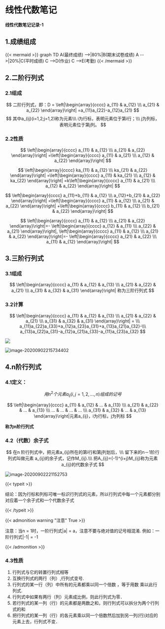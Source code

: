 # 线性代数笔记

**线性代数笔记记录-1**

<!--more-->

## 1.成绩组成

{{< mermaid >}}
graph TD
	A(最终成绩) -->|80%|B(期末试卷成绩)
	A -->|20%|C(平时成绩)
	C -->D(作业)
	C -->E(考勤)
{{< /mermaid >}}


## 2.二阶行列式
### 2.1组成
$$
二阶行列式，即：D = 
\left|\begin{array}{cccc} 
    a_{11} & a_{12} \\\ 
    a_{21} & a_{22}
\end{array}\right|
=a_{11}a_{22}-a_{12}a_{21}
$$
$$
其中a_{ij}(i=1,2;j=1,2)称为元素\\\ i为行标，表明元素位于第i行；\\\ j为列标，表明元素位于第j列。
$$
### 2.2性质

$$
\left|\begin{array}{cccc} 
    a_{11} & a_{12} \\\ 
    a_{21} & a_{22}
\end{array}\right|
=\left|\begin{array}{cccc} 
    a_{11} & a_{21} \\\ 
    a_{12} & a_{22}
\end{array}\right|
$$

$$
\left|\begin{array}{cccc} 
    ka_{11} & a_{12} \\\ 
    ka_{21} & a_{22}
\end{array}\right|
=\left|\begin{array}{cccc} 
    a_{11} & ka_{21} \\\ 
    a_{12} & ka_{22}
\end{array}\right|
=k\left|\begin{array}{cccc} 
    a_{11} & a_{21} \\\ 
    a_{12} & a_{22}
\end{array}\right|
$$

$$
\left|\begin{array}{cccc} 
    a_{11}+b_{11} & a_{12} \\\ 
    a_{12}+b_{21} & a_{22}
\end{array}\right|
=\left|\begin{array}{cccc} 
    a_{11} & a_{12} \\\ 
    a_{21} & a_{22}
\end{array}\right|
+\left|\begin{array}{cccc} 
    b_{11} & a_{12} \\\ 
    b_{21} & a_{22}
\end{array}\right|
$$

$$
\left|\begin{array}{cccc} 
    a_{11} & a_{12} \\\ 
    a_{21} & a_{22}
\end{array}\right|=-
\left|\begin{array}{cccc} 
    a_{12} & a_{11} \\\ 
    a_{22} & a_{21}
\end{array}\right|,
\left|\begin{array}{cccc} 
    a_{11} & a_{12} \\\ 
    a_{21} & a_{22}
\end{array}\right|=-
\left|\begin{array}{cccc} 
    a_{21} & a_{22} \\\ 
    a_{11} & a_{12}
\end{array}\right|
$$

## 3.三阶行列式

### 3.1组成

$$
\left|\begin{array}{cccc} 
    a_{11} & a_{12} & a_{13} \\\ 
    a_{21} & a_{22} & a_{21} \\\ 
    a_{31} & a_{32} & a_{31} 
\end{array}\right| 称为三阶行列式
$$
### 3.2计算
$$
\left|\begin{array}{cccc} 
    a_{11} & a_{12} & a_{13} \\\ 
    a_{21} & a_{22} & a_{21} \\\ 
    a_{31} & a_{32} & a_{31} 
\end{array}\right| = \\\ 
a_{11}a_{22}a_{33}+a_{12}a_{23}a_{31}+a_{13}a_{21}a_{32}-\\\ a_{13}a_{22}a_{31}-a_{12}a_{21}a_{33}-a_{11}a_{23}a_{32}
$$

![](https://gitee.com/Brief-rf/BlogImages/raw/master/img/image-20200902215533737.png)

![image-20200902215734402](https://gitee.com/Brief-rf/BlogImages/raw/master/img/image-20200902215734402.png)

## 4.n阶行列式

### 4.1定义：

$$
用 n^2 个元素a_{ij} (i, j=1, 2, ..., n)组成的记号
$$

$$
\left|\begin{array}{cccc} 
    a_{11} & a_{12} & ... & a_{13} \\\ 
    a_{21} & a_{22} & ... & a_{13} \\\ 
    ...    & ...    & ... & ...    \\\ 
    a_{31} & a_{32} & ... & a_{13} 
\end{array}\right|元素a_{ij}，i为行标，j为列标
$$


**称为n阶行列式**

### 4.2（代数）余子式

$$
在n 阶行列式中，把元素a_{ij}所在的第i行和第j列划后，\\\ 留下来的n－1阶行列式叫做元素 a_{ij}的余子式，记作M_{ij}.\\\ 把A_{ij}=(-1)^{i+j}M_{ij}称为元素a_{ij}的代数余子式
$$

![image-20200902221152753](https://gitee.com/Brief-rf/BlogImages/raw/master/img/image-20200902221152753.png)

{{< typeit >}}

结论：因为行标和列标可唯一标识行列式的元素，所以行列式中每一个元素都分别对应着一个余子式和一个代数余子式

{{< /typeit >}}

{{< admonition warning "注意" True >}}

注意：当n = 1时，一阶行列式|a| = a，注意不要与绝对值的记号相混淆. 例如：一阶行列式|-1| = -1

{{< /admonition >}}

### 4.3性质

1. 行列式与它的转置行列式相等
2. 互换行列式的两行（列）,行列式变号.
3. 行列式的某一行（列）中所有的元素都乘以同一个倍数  ，等于用数  乘以此行列式.
4. 行列式中如果有两行（列）元素成比例，则此行列式为零．
5. 若行列式的某一列（行）的元素都是两数之和，则行列式可以拆分为两个行列式的和
6. 把行列式的某一列（行）的各元素乘以同一个倍数然后加到另一列(行)对应的元素上去，行列式不变．

